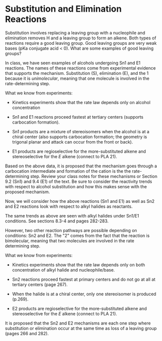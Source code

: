 # Substitution and Elimination Reactions

Substitution involves replacing a leaving group with a nucleophile and elimination removes H and a leaving group to form an alkene. Both types of reactions require a good leaving group. Good leaving groups are very weak bases (pKa conjugate acid < 0). What are some examples of good leaving groups?

In class, we have seen examples of alcohols undergoing Sn1 and E1 reactions. The names of these reactions come from experimental evidence that supports the mechanism. Substitution (S), elimination (E), and the 1 because it is *unimolecular*, meaning that one molecule is involved in the rate-determining step.

What we know from experiments:

- Kinetics experiments show that the rate law depends only on alcohol concentration

- Sn1 and E1 reactions proceed fastest at tertiary centers (supports carbocation formation).

- Sn1 products are a mixture of stereoisomers when the alcohol is at a chiral center (also supports carbocation formation; the geometry is trigonal planar and attack can occur from the front or back).

- E1 products are regioselective for the more-substituted alkene and stereoselective for the _E_ alkene (connect to PLA 21).

Based on the above data, it is proposed that the mechanism goes through a carbocation intermediate and formation of the cation is the the rate-determining step. Review your class notes for these mechanisms or Section 9.2 (Sn1) and 9.4 (E1) of the text. Be sure to consider the reactivity trends with respect to alcohol substitution and how this makes sense with the proposed mechanism.

Now, we will consider how the above reactions (Sn1 and E1) as well as Sn2 and E2 reactions look with respect to alkyl halides as reactants.

The same trends as above are seen with alkyl halides under Sn1/E1 conditions. See sections 8.3-4 and pages 282-283.

However, two other reaction pathways are possible depending on conditions: Sn2 and E2. The "2" comes from the fact that the reaction is bimolecular, meaning that two molecules are involved in the rate determining step.

What we know from experiments:

- Kinetics experiments show that the rate law depends only on both concentration of alkyl halide and nucleophile/base.

- Sn2 reactions proceed fastest at primary centers and do not go at all at tertiary centers (page 267).

- When the halide is at a chiral center, only one stereoisomer is produced (p.269).

- E2 products are regioselective for the more-substituted alkene and stereoselective for the _E_ alkene (connect to PLA 21).

It is proposed that the Sn2 and E2 mechanisms are each one step where substitution or elimination occur at the same time as loss of a leaving group (pages 266 and 282).


